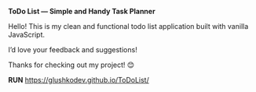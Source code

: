 
**ToDo List — Simple and Handy Task Planner**

Hello! This is my clean and functional todo list application built with vanilla JavaScript.

I’d love your feedback and suggestions!

Thanks for checking out my project! 😊

**RUN** https://glushkodev.github.io/ToDoList/
